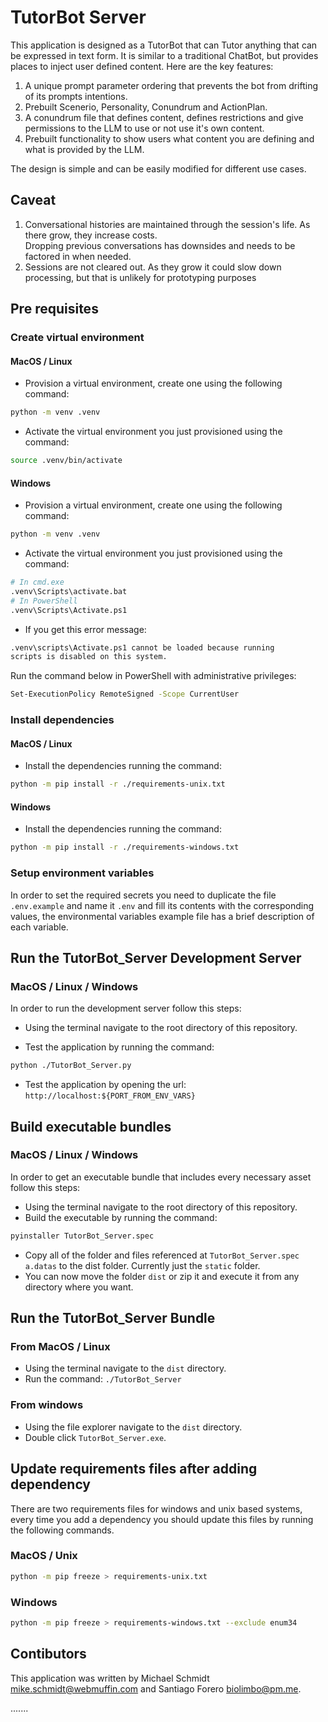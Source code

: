 # TutorBot Server

This application is designed as a TutorBot that can Tutor anything that can be expressed in text form. It is similar to a traditional ChatBot, but provides places to inject user defined content. Here are the key features:

1. A unique prompt parameter ordering that prevents the bot from drifting of its prompts intentions.
2. Prebuilt Scenerio, Personality, Conundrum and ActionPlan.
3. A conundrum file that defines content, defines restrictions and give permissions to the LLM to use or not use it's own content.
4. Prebuilt functionality to show users what content you are defining and what is provided by the LLM.

The design is simple and can be easily modified for different use cases.

## Caveat

1. Conversational histories are maintained through the session's life. As there grow, they increase costs. \
   Dropping previous conversations has downsides and needs to be factored in when needed.
2. Sessions are not cleared out. As they grow it could slow down processing, but that is unlikely for prototyping purposes

## Pre requisites

### Create virtual environment

#### MacOS / Linux

- Provision a virtual environment, create one using the following command:

```bash
python -m venv .venv
```

- Activate the virtual environment you just provisioned using the command:

```bash
source .venv/bin/activate
```

#### Windows

- Provision a virtual environment, create one using the following command:

```bash
python -m venv .venv
```

- Activate the virtual environment you just provisioned using the command:

```bash
# In cmd.exe
.venv\Scripts\activate.bat
# In PowerShell
.venv\Scripts\Activate.ps1
```

- If you get this error message:

```bash
.venv\scripts\Activate.ps1 cannot be loaded because running
scripts is disabled on this system.
```

Run the command below in PowerShell with administrative privileges:

```bash
Set-ExecutionPolicy RemoteSigned -Scope CurrentUser
```

### Install dependencies

#### MacOS / Linux

- Install the dependencies running the command:

```bash
python -m pip install -r ./requirements-unix.txt
```

#### Windows

- Install the dependencies running the command:

```bash
python -m pip install -r ./requirements-windows.txt
```

### Setup environment variables

In order to set the required secrets you need to duplicate the file `.env.example` and name it `.env` and fill its contents with the corresponding values, the environmental variables example file has a brief description of each variable.

## Run the TutorBot_Server Development Server

### MacOS / Linux / Windows

In order to run the development server follow this steps:

- Using the terminal navigate to the root directory of this repository.

- Test the application by running the command:

```bash
python ./TutorBot_Server.py
```

- Test the application by opening the url: `http://localhost:${PORT_FROM_ENV_VARS}`

## Build executable bundles

### MacOS / Linux / Windows

In order to get an executable bundle that includes every necessary asset follow this steps:

- Using the terminal navigate to the root directory of this repository.
- Build the executable by running the command:

```bash
pyinstaller TutorBot_Server.spec
```

- Copy all of the folder and files referenced at `TutorBot_Server.spec` `a.datas` to the dist folder. Currently just the `static` folder.
- You can now move the folder `dist` or zip it and execute it from any directory where you want.

## Run the TutorBot_Server Bundle

### From MacOS / Linux

- Using the terminal navigate to the `dist` directory.
- Run the command: `./TutorBot_Server`

### From windows

- Using the file explorer navigate to the `dist` directory.
- Double click `TutorBot_Server.exe`.

## Update requirements files after adding dependency

There are two requirements files for windows and unix based systems, every time you add a dependency you should update this files by running the following commands.

### MacOS / Unix

```bash
python -m pip freeze > requirements-unix.txt
```

### Windows

```bash
python -m pip freeze > requirements-windows.txt --exclude enum34
```

## Contibutors

This application was written by Michael Schmidt <mike.schmidt@webmuffin.com> and Santiago Forero <biolimbo@pm.me>.

.......
